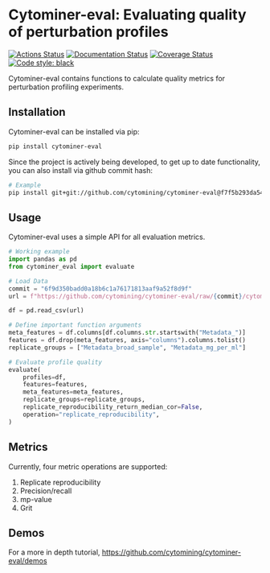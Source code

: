 # Cytominer-eval: Evaluating quality of perturbation profiles

[![Actions Status](https://github.com/cytomining/cytominer-eval/workflows/Python%20build/badge.svg)](https://github.com/cytomining/cytominer-eval/actions)
[![Documentation Status](https://readthedocs.org/projects/cytominer-eval/badge/?version=latest)](https://cytominer-eval.readthedocs.io/en/latest/)
[![Coverage Status](https://codecov.io/gh/cytomining/cytominer-eval/branch/master/graph/badge.svg)](https://codecov.io/github/cytomining/cytominer-eval?branch=master)
[![Code style: black](https://img.shields.io/badge/code%20style-black-000000.svg)](https://github.com/psf/black)

Cytominer-eval contains functions to calculate quality metrics for perturbation profiling experiments.

## Installation

Cytominer-eval can be installed via pip:

```bash
pip install cytominer-eval
```

Since the project is actively being developed, to get up to date functionality, you can also install via github commit hash:

```bash
# Example
pip install git+git://github.com/cytomining/cytominer-eval@f7f5b293da54d870e8ba86bacf7dbc874bb79565
```

## Usage

Cytominer-eval uses a simple API for all evaluation metrics.


```python
# Working example
import pandas as pd
from cytominer_eval import evaluate

# Load Data
commit = "6f9d350badd0a18b6c1a76171813aaf9a52f8d9f"
url = f"https://github.com/cytomining/cytominer-eval/raw/{commit}/cytominer_eval/example_data/compound/SQ00015054_normalized_feature_select.csv.gz"

df = pd.read_csv(url)

# Define important function arguments
meta_features = df.columns[df.columns.str.startswith("Metadata_")]
features = df.drop(meta_features, axis="columns").columns.tolist()
replicate_groups = ["Metadata_broad_sample", "Metadata_mg_per_ml"]

# Evaluate profile quality
evaluate(
    profiles=df,
    features=features,
    meta_features=meta_features,
    replicate_groups=replicate_groups,
    replicate_reproducibility_return_median_cor=False,
    operation="replicate_reproducibility",
)
```

## Metrics

Currently, four metric operations are supported:

1. Replicate reproducibility
2. Precision/recall
3. mp-value
4. Grit

## Demos

For a more in depth tutorial, https://github.com/cytomining/cytominer-eval/demos
